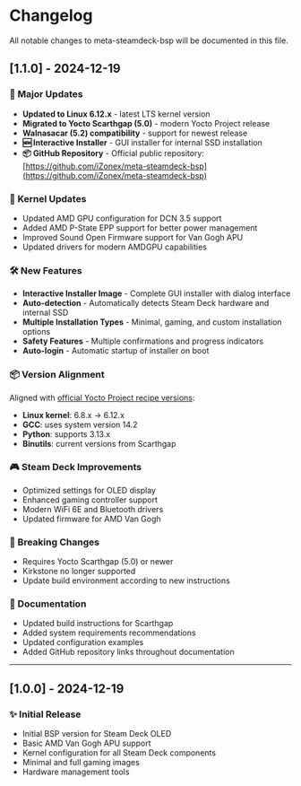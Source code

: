 # Changelog

All notable changes to meta-steamdeck-bsp will be documented in this file.

## [1.1.0] - 2024-12-19

### 🚀 Major Updates
- **Updated to Linux 6.12.x** - latest LTS kernel version
- **Migrated to Yocto Scarthgap (5.0)** - modern Yocto Project release
- **Walnasacar (5.2) compatibility** - support for newest release
- **🆕 Interactive Installer** - GUI installer for internal SSD installation
- **📦 GitHub Repository** - Official public repository: [https://github.com/iZonex/meta-steamdeck-bsp](https://github.com/iZonex/meta-steamdeck-bsp)

### 🔧 Kernel Updates
- Updated AMD GPU configuration for DCN 3.5 support
- Added AMD P-State EPP support for better power management
- Improved Sound Open Firmware support for Van Gogh APU
- Updated drivers for modern AMDGPU capabilities

### 🛠️ New Features
- **Interactive Installer Image** - Complete GUI installer with dialog interface
- **Auto-detection** - Automatically detects Steam Deck hardware and internal SSD
- **Multiple Installation Types** - Minimal, gaming, and custom installation options
- **Safety Features** - Multiple confirmations and progress indicators
- **Auto-login** - Automatic startup of installer on boot

### 📦 Version Alignment
Aligned with [official Yocto Project recipe versions](https://wiki.yoctoproject.org/wiki/Recipe_Versions):
- **Linux kernel**: 6.8.x → 6.12.x
- **GCC**: uses system version 14.2
- **Python**: supports 3.13.x
- **Binutils**: current versions from Scarthgap

### 🎮 Steam Deck Improvements
- Optimized settings for OLED display
- Enhanced gaming controller support
- Modern WiFi 6E and Bluetooth drivers
- Updated firmware for AMD Van Gogh

### 🔄 Breaking Changes
- Requires Yocto Scarthgap (5.0) or newer
- Kirkstone no longer supported
- Update build environment according to new instructions

### 📖 Documentation
- Updated build instructions for Scarthgap
- Added system requirements recommendations
- Updated configuration examples
- Added GitHub repository links throughout documentation

---

## [1.0.0] - 2024-12-19

### ✨ Initial Release
- Initial BSP version for Steam Deck OLED
- Basic AMD Van Gogh APU support
- Kernel configuration for all Steam Deck components
- Minimal and full gaming images
- Hardware management tools
